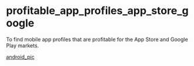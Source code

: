 # profitable_app_profiles_app_store_google
To find mobile app profiles that are profitable for the App Store and Google Play markets.

[android_pic](./resources/android_1.png)
